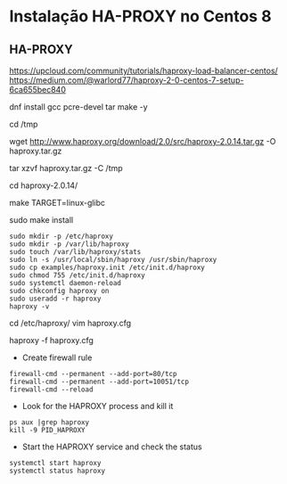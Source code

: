 # Instalação HA-PROXY no Centos 8

## HA-PROXY

https://upcloud.com/community/tutorials/haproxy-load-balancer-centos/
https://medium.com/@warlord77/haproxy-2-0-centos-7-setup-6ca655bec840


dnf install gcc pcre-devel tar make -y

cd /tmp

wget http://www.haproxy.org/download/2.0/src/haproxy-2.0.14.tar.gz -O haproxy.tar.gz

tar xzvf haproxy.tar.gz -C /tmp

cd haproxy-2.0.14/

make TARGET=linux-glibc

sudo make install

```
sudo mkdir -p /etc/haproxy
sudo mkdir -p /var/lib/haproxy 
sudo touch /var/lib/haproxy/stats
sudo ln -s /usr/local/sbin/haproxy /usr/sbin/haproxy
sudo cp examples/haproxy.init /etc/init.d/haproxy
sudo chmod 755 /etc/init.d/haproxy
sudo systemctl daemon-reload
sudo chkconfig haproxy on
sudo useradd -r haproxy
haproxy -v
```

cd /etc/haproxy/
vim haproxy.cfg

haproxy -f haproxy.cfg

- Create firewall rule
```
firewall-cmd --permanent --add-port=80/tcp
firewall-cmd --permanent --add-port=10051/tcp
firewall-cmd --reload
```

- Look for the HAPROXY process and kill it 

```
ps aux |grep haproxy
kill -9 PID_HAPROXY
```


- Start the HAPROXY service and check the status

```
systemctl start haproxy
systemctl status haproxy
